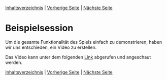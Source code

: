 [Inhaltsverzeichnis](inhaltsverzeichnis.md) | [Vorherige Seite](programmstruktur.md) | [Nächste Seite](ausblick_grenzen.md)

# Beispielsession

Um die gesamte Funktionalität des Spiels einfach zu demonstrieren, haben wir uns entschieden, ein Video zu erstellen.

Das Video kann unter dem folgenden [Link](resources/beispielsession.mp4) abgerufen und angeschaut werden.

[Inhaltsverzeichnis](inhaltsverzeichnis.md) | [Vorherige Seite](programmstruktur.md) | [Nächste Seite](ausblick_grenzen.md)
